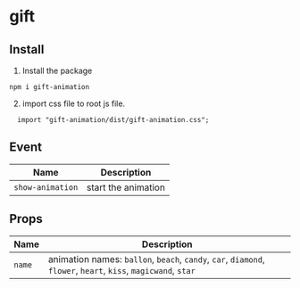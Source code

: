 # gift

## Install

1. Install the package

```
npm i gift-animation
```

2. import css file to root js file.

```
  import "gift-animation/dist/gift-animation.css";
```

## Event

| Name             | Description         |
| ---------------- | ------------------- |
| `show-animation` | start the animation |

## Props

| Name   | Description                                                                                                   |
| ------ | ------------------------------------------------------------------------------------------------------------- |
| `name` | animation names: `ballon`, `beach`, `candy`, `car`, `diamond`, `flower`, `heart`, `kiss`, `magicwand`, `star` |
